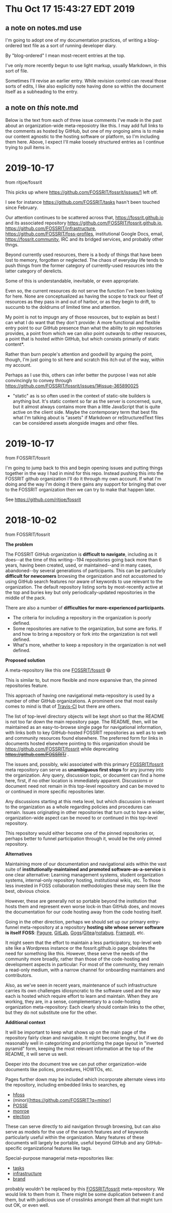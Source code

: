 # Thu Oct 17 15:43:27 EDT 2019

## a note on notes.md use

I'm going to adopt one of my documentation practices, of writing a
blog-ordered text file as a sort of running developer diary.

By "blog-ordered" I mean most-recent entries at the top.

I've only more recently begun to use light markup, usually Markdown, in this
sort of file.

Sometimes I'll revise an earlier entry. While revision control can reveal
those sorts of edits, I like also explicitly note having done so within the
document itself as a subheading to the entry.

## a note on *this* note.md

Below is the text from each of three issue comments I've made in the past
about an organization-wide meta-reposiotry like this. I may add full links
to the comments as hosted by GitHub, but one of my ongoing aims is to make
our content agnostic to the hosting software or platform, so I'm including
them here. Above, I expect I'll make loosely structured entries as I
continue trying to pull items in.




# 2019-10-17

from ritjoe/fossrit
 
This picks up where https://github.com/FOSSRIT/fossrit/issues/1 left off.

I see for instance https://github.com/FOSSRIT/tasks hasn't been touched since February.

Our attention continues to be scattered across that, https://fossrit.github.io and its associated repository https://github.com/FOSSRIT/fossrit.github.io, https://github.com/FOSSRIT/infrastructure, https://github.com/FOSSRIT/foss-profiles, institutional Google Docs, email, https://fossrit.community, IRC and its bridged services, and probably other thngs.  

Beyond currently used resources, there is a body of things that have been lost to memory, forgotten or neglected. The chaos of everyday life tends to push things from the former category of currently-used resources into the latter category of derelicts. 

Some of this is understandable, inevitable, or even appropriate. 

Even so, the current resources do not serve the function I've been looking for here. None are conceptualized as having the scope to track our fleet of resources as they pass in and out of harbor, or as they begin to drift, to succumb to the doldrums of limited time and attention. 

My point is not to impugn any of those resources, but to explain as best I can what I do want that they don't provide:  A more functional and flexible entry point to our GitHub presence than what the ability to pin repositories provides, a point from which we can *also* point outwards to other resources, a point that is hosted *within* GitHub, but which consists primarily of static content*. 

Rather than burn people's attention and goodwill by arguing the point, though, I'm just going to sit here and scratch this itch out of the way, within my account.

Perhaps as I use this, others can infer better the purpose I was not able convincingly to convey through https://github.com/FOSSRIT/fossrit/issues/1#issue-365890025

* "static" as is so often used in the context of static-site builders is anything but. It's static content so far as the server is concerned, sure, but it almost always contains more than a little JavaScript that is quite active on the client side. Maybe the contemporary term that best fits what I'm talking about is "assets" if Markdown or reStructuredText files can be considered assets alongside images and other files. 



# 2019-10-17

from FOSSRIT/fossrit


I'm going to jump back to this and begin opening issues and putting things together in the way I had in mind for this repo. Instead pushing this into the FOSSRIT github organization I'll do it through my own account. If what I'm doing and the way I'm doing it there gains any support for bringing that over to the FOSSRIT organization then we can try to make that happen later.

See https://github.com/ritjoe/fossrit





# 2018-10-02

from FOSSRIT/fossrit



**The problem**

The FOSSRIT GitHub organization is **difficult to navigate**, including as it does--at the time of this writing--194 repositories going back more than 6 years, having been created, used, or maintained--and in many cases, abandoned--by several generations of participants. This can be particularly **difficult for newcomers** browsing the organization and not accustomed to using GitHub search features nor aware of keywords to use relevant to the organization. The default repository listing sorts by most-recently active at the top and buries key but only periodically-updated repositories in the middle of the pack.

There are also a number of **difficulties for more-experienced participants**. 

* The criteria for including a repository in the organization is poorly defined. 
* Some repositories are native to the organization, but some are forks. If and how to bring a repository or fork into the organization is not well defined. 
* What's more, whether to keep a repository in the organization is not well defined.

**Proposed solution**

A meta-repository like this one [FOSSRIT/fossrit](https://github.com/FOSSRIT/fossrit) :smile:

This is similar to, but more flexible and more expansive than, the pinned repositories feature.

This approach of having one navigational meta-repository is used by a number of other GitHub organizations. A prominent one that most easily comes to mind is that of [Travis-CI](https://github.com/travis-ci/travis-ci) but there are others.

The list of top-level directory objects will be kept short so that the README is not too far down the main repository page. The README, then, will be maintained as an easy-to-browse single page for navigational information, with links both to key GitHub-hosted FOSSRIT repositories as well as to web and community resources found elsewhere. The preferred form for links in documents hosted elsewhere pointing to this organization should be https://github.com/FOSSRIT/fossrit while deprecating ~~https://github.com/FOSSRIT/~~ .

The issues and, possibly, wiki associated with this primary [FOSSRIT/fossrit](https://github.com/FOSSRIT/fossrit) meta repository can serve as **unambiguous first stops** for any journey into the organization. Any query, discussion topic, or document can find a home here, first, if no other location is immediately apparent. Discussions or document need not remain in this top-level repository and can be moved to or continued in more specific repositories later. 

Any discussions starting at this meta level, but which discussion is relevant to the organization as a whole regarding policies and procedures can remain. Issues originating in other repositories that turn out to have a wider, organization-wide aspect can be moved to or continued in this top-level repository.

This repository would either become one of the pinned repositories or, perhaps better to funnel participation through it, would be the only pinned repository.

**Alternatives**

Maintaining more of our documentation and navigational aids within the vast suite of **institutionally-maintained and promoted software-as-a-service** is one clear alternative: Learning management systems, student organization systems, internal-only repository hosting, institutional wikis, etc. To those less invested in FOSS collaboration methodologies these may seem like the best, obvious choice.

However, these are generally not so portable beyond the institution that hosts them and represent even worse lock-in than GitHub does, and moves the documentation for our code hosting away from the code hosting itself.

Going in the other direction, perhaps we should set up our primary entry-funnel meta-repository at a repository **hosting site whose server software is itself FOSS**: [Pagure](https://pagure.io), [GitLab](https://gitlab.com), [Gogs](https://gogs.io)/[Gitea](https://gitea.io)/[notabug](https://notabug.org), [Framagit](https://framagit.org), etc.

It might seem that the effort to maintain a less participatory, top-level web site like a Wordpress instance or the fossrit.github.io page obviates the need for something like this.  However, these serve the needs of the community more broadly, rather than those of the code-hosting and development aspects in particular: For most of the community, they remain a read-only medium, with a narrow channel for onboarding maintainers and contributors.

Also, as we've seen in recent years, maintenance of such infrastructure carries its own challenges idiosyncratic to the software used and the way each is hosted which require effort to learn and maintain. When they are working, they are, in a sense, complementary to a code-hosting organization meta-repository: Each clearly should contain links to the other, but they do not substitute one for the other. 

**Additional context**

It will be important to keep what shows up on the main page of the repository fairly clean and navigable. It might become lengthy, but if we do reasonably well in categorizing and prioritizing the page layout in "inverted pyramid" form, keeping the most relevant information at the top of the README, it will serve us well.

Deeper into the document tree we can put other organization-wide documents like polices, procedures, HOWTOs, etc. 

Pages further down may be included which incorporate alternate views into the repository, including embedded links to searches, eg

* [hfoss](https://github.com/FOSSRIT?q=hfoss)
* (minor)[https://github.com/FOSSRIT?q=minor]
* [POSSE](https://github.com/FOSSRIT?q=posse)
* [monroe](https://github.com/FOSSRIT?q=monroe)
* [election](https://github.com/FOSSRIT?q=election)

These can serve directly to aid navigation through browsing, but can also serve as models for the use of the search features and of keywords particularly useful within the organization. Many features of these documents will largely be portable, useful beyond GitHub and any GitHub-specific organizational features like tags.

Special-purpose managerial meta-repositories like:

* [tasks](https://github.com/FOSSRIT/tasks)
* [infrastructure](https://github.comFOSSRIT/infrastructure)
* [brand](https://github.comFOSSRIT/brand)

probably wouldn't be replaced by this [FOSSRIT/fossrit](https://github.com/FOSSRIT/fossrit) meta-repository. We would link to them from it. There might be some duplication between it and them, but with judicious use of crosslinks amongst them all that might turn out OK, or even well.

